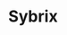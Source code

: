 ---
layout: project
primary: false
show: true
order: 9
title: "Sybrix"
website: "#"
short_description: "My first adventure as a CEO"
types: 
  - "website"
platforms:
  - "web"
technologies:
  - "HTML 5/CSS 3"
images:
  - "sybrix.jpg"
---